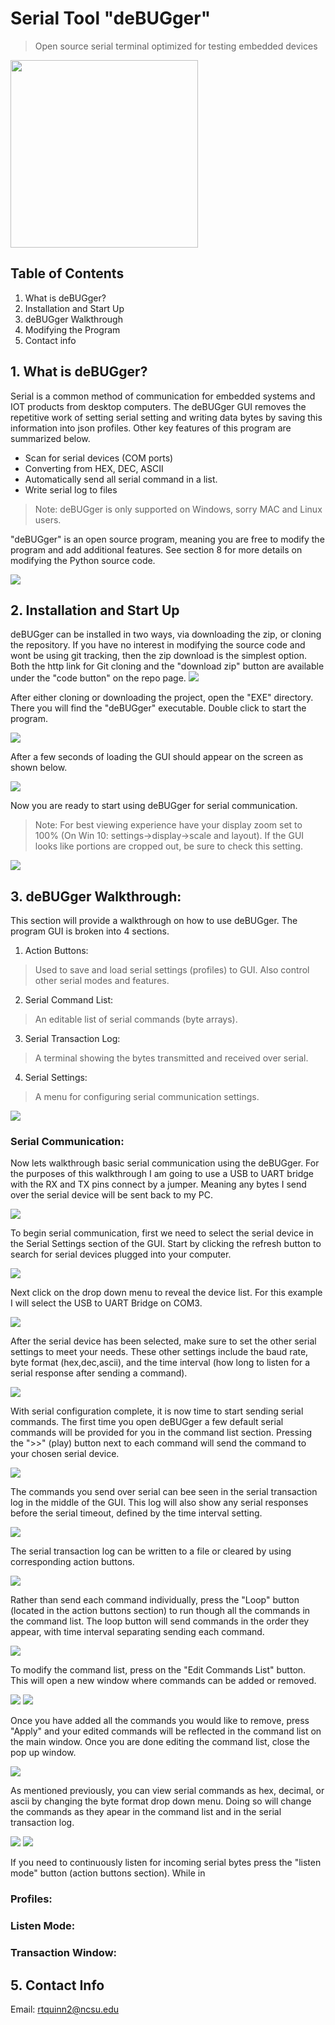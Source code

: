 # Serial Tool "deBUGger"
> Open source serial terminal optimized for testing embedded devices
<img src="Images/Bugger.png" height="300">

## Table of Contents
1. What is deBUGger?
2. Installation and Start Up
3. deBUGger Walkthrough
4. Modifying the Program
5. Contact info

## 1. What is deBUGger?
Serial is a common method of communication for embedded systems and IOT products from desktop computers. The deBUGger GUI removes the repetitive work of setting serial setting and writing data bytes by saving this information into json profiles. Other key features of this program are summarized below.
- Scan for serial devices (COM ports)
- Converting from HEX, DEC, ASCII
- Automatically send all serial command in a list.
- Write serial log to files
> Note: deBUGger is only supported on Windows, sorry MAC and Linux users.

"deBUGger" is an open source program, meaning you are free to modify the program and add additional features. See section 8 for more details on modifying the Python source code.

<img src="Images/deBUGger_Example.PNG">

## 2. Installation and Start Up
deBUGger can be installed in two ways, via downloading the zip, or cloning the repository. If you have no interest in modifying the source code and wont be using git tracking, then the zip download is the simplest option. Both the http link for Git cloning and the "download zip" button are available under the "code button" on the repo page.
<img src="Images/Download.PNG">

After either cloning or downloading the project, open the "EXE" directory. There you will find the "deBUGger" executable. Double click to start the program.

<img src="Images/Executable.PNG">

After a few seconds of loading the GUI should appear on the screen as shown below.

<img src="Images/Start_Up.PNG">

Now you are ready to start using deBUGger for serial communication.

> Note: For best viewing experience have your display zoom set to 100% (On Win 10: settings->display->scale and layout). If the GUI looks like portions are cropped out, be sure to check this setting.

<img src="Images/Zoom.PNG">

## 3. deBUGger Walkthrough:
This section will provide a walkthrough on how to use deBUGger. The program GUI is broken into 4 sections.

1. Action Buttons:
> Used to save and load serial settings (profiles) to GUI. Also control other serial modes and features.

2. Serial Command List:
> An editable list of serial commands (byte arrays).

3. Serial Transaction Log:
> A terminal showing the bytes transmitted and received over serial.

4. Serial Settings:
> A menu for configuring serial communication settings.  

<img src="Images/Sections.PNG">

### Serial Communication:

Now lets walkthrough basic serial communication using the deBUGger. For the purposes of this walkthrough I am going to use a USB to UART bridge with the RX and TX pins connect by a jumper. Meaning any bytes I send over the serial device will be sent back to my PC.

<img src="Images/Serial_Device.jpg">

To begin serial communication, first we need to select the serial device in the Serial Settings section of the GUI. Start by clicking the refresh button to search for serial devices plugged into your computer.

<img src="Images/refresh.PNG">

Next click on the drop down menu to reveal the device list. For this example I will select the USB to UART Bridge on COM3.

<img src="Images/COM_list.PNG">

After the serial device has been selected, make sure to set the other serial settings to meet your needs. These other settings include the baud rate, byte format (hex,dec,ascii), and the time interval (how long to listen for a serial response after sending a command).

<img src="Images/settings.PNG">

With serial configuration complete, it is now time to start sending serial commands. The first time you open deBUGger a few default serial commands will be provided for you in the command list section. Pressing the ">>" (play) button next to each command will send the command to your chosen serial device.

<img src="Images/play.PNG">

The commands you send over serial can bee seen in the serial transaction log in the middle of the GUI. This log will also show any serial responses before the serial timeout, defined by the time interval setting.

<img src="Images/STL.PNG">

The serial transaction log can be written to a file or cleared by using corresponding action buttons.

 <img src="Images/clear.PNG">

Rather than send each command individually, press the "Loop" button (located in the action buttons section) to run though all the commands in the command list. The loop button will send commands in the order they appear, with time interval separating sending each command.

<img src="Images/loop.PNG">

To modify the command list, press on the "Edit Commands List" button. This will open a new window where commands can be added or removed.

<img src="Images/edit.PNG">
<img src="Images/popup.PNG">

Once you have added all the commands you would like to remove, press "Apply" and your edited commands will be reflected in the command list on the main window. Once you are done editing the command list, close the pop up window.

<img src="Images/new_commands.PNG">

As mentioned previously, you can view serial commands as hex, decimal, or ascii by changing the byte format drop down menu. Doing so will change the commands as they apear in the command list and in the serial transaction log.

<img src="Images/format.PNG">

<img src="Images/conversion.PNG">

If you need to continuously listen for incoming serial bytes press the "listen mode" button (action buttons section). While in 






### Profiles:

### Listen Mode:

### Transaction Window:

## 5. Contact Info
Email: rtquinn2@ncsu.edu
